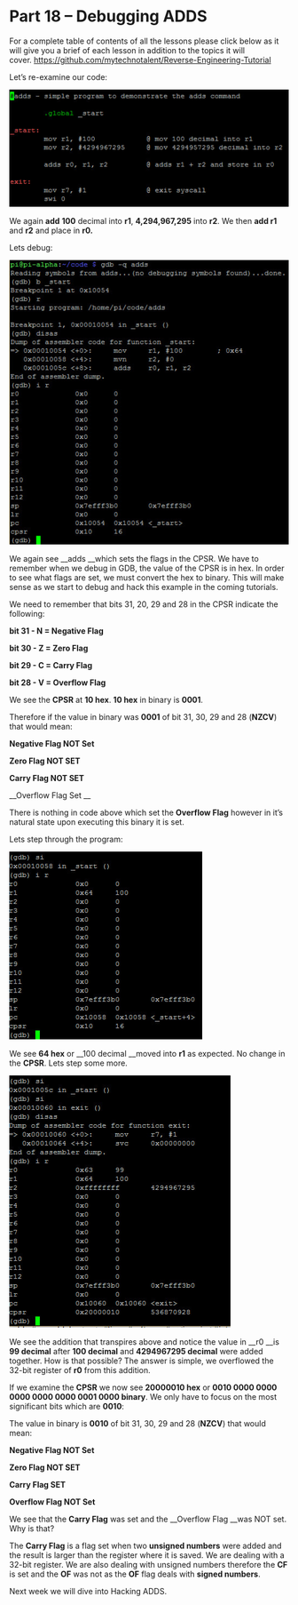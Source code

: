 # Part 18 – Debugging ADDS

For a complete table of contents of all the lessons please click below as it will give you a brief of each lesson in addition to the topics it will cover.&nbsp;https://github.com/mytechnotalent/Reverse-Engineering-Tutorial

Let’s re-examine our code:

<div class="slate-resizable-image-embed slate-image-embed__resize-full-width"><img src="imgs/242596009.jpg"/></div>

We again __add__ __100__ decimal into __r1__, __4,294,967,295__ into __r2__. We then __add r1__ and __r2__ and place in __r0.__

Lets debug:

<div class="slate-resizable-image-embed slate-image-embed__resize-full-width"><img src="imgs/341564800.jpg"/></div>

We again see __adds __which sets the flags in the CPSR. We have to remember when we debug in GDB, the value of the CPSR is in hex. In order to see what flags are set, we must convert the hex to binary. This will make sense as we start to debug and hack this example in the coming tutorials.

We need to remember that bits 31, 20, 29 and 28 in the CPSR indicate the following:

__bit 31 - N = Negative Flag__

__bit 30 - Z = Zero Flag__

__bit 29 - C = Carry Flag__

__bit 28 - V = Overflow Flag__

We see the __CPSR__ at __10 hex__. __10 hex__ in binary is __0001__.

Therefore if the value in binary was __0001__ of bit 31, 30, 29 and 28 (__NZCV__) that would mean:

__Negative Flag NOT Set__

__Zero Flag NOT SET__

__Carry Flag NOT SET__

__Overflow Flag Set __

There is nothing in code above which set the __Overflow Flag__ however in it’s natural state upon executing this binary it is set.

Lets step through the program:

<div class="slate-resizable-image-embed slate-image-embed__resize-middle"><img src="imgs/322298656.jpg"/></div>

We see __64 hex__ or __100 decimal __moved into __r1__ as expected. No change in the __CPSR__. Lets step some more.

<div class="slate-resizable-image-embed slate-image-embed__resize-middle"><img src="imgs/1015312689.jpg"/></div>

We see the addition that transpires above and notice the value in __r0 __is __99 decimal__ after __100 decimal__ and __4294967295 decimal__ were added together. How is that possible? The answer is simple, we overflowed the 32-bit register of __r0__ from this addition.

If we examine the __CPSR__ we now see __20000010 hex__ or __0010 0000 0000 0000 0000 0000 0001 0000 binary__. We only have to focus on the most significant bits which are __0010__:

The value in binary is __0010__ of bit 31, 30, 29 and 28 (__NZCV__) that would mean:

__Negative Flag NOT Set__

__Zero Flag NOT SET__

__Carry Flag SET__

__Overflow Flag NOT Set__

We see that the __Carry Flag__ was set and the __Overflow Flag __was NOT set. Why is that?

The __Carry Flag__ is a flag set when two __unsigned numbers__ were added and the result is larger than the register where it is saved. We are dealing with a 32-bit register. We are also dealing with unsigned numbers therefore the __CF__ is set and the __OF__ was not as the __OF__ flag deals with __signed numbers__.

Next week we will dive into Hacking ADDS.